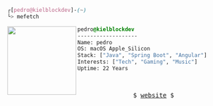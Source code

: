 

```css
┌[pedro@kielblockdev]-(~)
└> mefetch
```
 

<div style="display:block;text-align:left"><img align="left" src="https://upload.wikimedia.org/wikipedia/commons/3/31/Apple_logo_white.svg" border="0" style="width:156px;">
  
  ```css
  pedro@kielblockdev
  -------------------
  Name: pedro
  OS: macOS Apple_Silicon
  Stack: ["Java", "Spring Boot", "Angular"]
  Interests: ["Tech", "Gaming", "Music"]
  Uptime: 22 Years
  ```
</div>



<br />
<p align="center">
  <samp>
    $  <a href="https://kielblock.dev" target="_blank">website</a>  $
  </samp>
</p>







